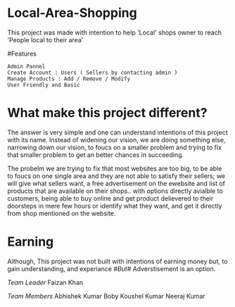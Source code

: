 # Local-Area-Shopping

This project was made with intention to help 'Local' shops owner to reach 'People local to their area'

#Features

    Admin Pannel
    Create Account : Users ( Sellers by contacting admin )
    Manage Products : Add / Remove / Modify
    User Friendly and Basic
   
# What make this project different?
  The answer is very simple and one can understand intentions of this project with its name.
  Instead of widening our vision, we are doing something else, narrowing down our vision, to foucs on a smaller problem
  and trying to fix that smaller problem to get an better chances in succeeding.
  
  The probelm we are trying to fix that most websites are too big, to be able to foucs on one single area
  and they are not able to satisfy their sellers; we will give what sellers want, a free advertisement on the ewebsite and list of products 
  that are available on their shops.. with options directly avialble to customers, being able to buy online and get product delievered to their doorsteps in mere
  few hours or identify what they want, and get it directly from shop mentioned on the website.
  
# Earning
  Although, This project was not built with intentions of earning money but, to gain understanding, and experiance #*But*# Adverstisement is an option.
  
*Team Leader*
    Faizan Khan

*Team Members*
    Abhishek Kumar Boby
       Koushel Kumar
    Neeraj Kumar

